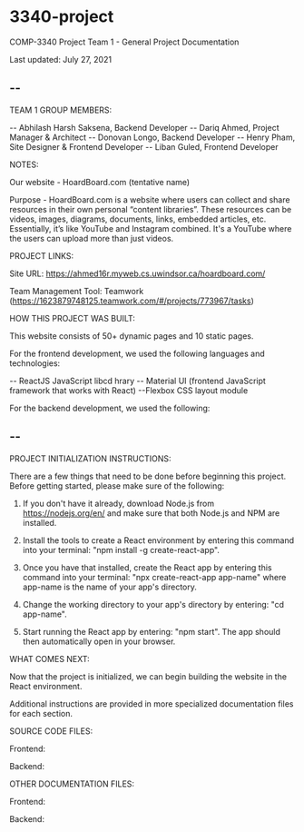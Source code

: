 # 3340-project
COMP-3340 Project Team 1 - General Project Documentation

Last updated: July 27, 2021

--
--

TEAM 1 GROUP MEMBERS:

-- Abhilash Harsh Saksena, Backend Developer
-- Dariq Ahmed, Project Manager & Architect
-- Donovan Longo, Backend Developer
-- Henry Pham, Site Designer & Frontend Developer
-- Liban Guled, Frontend Developer



NOTES:

Our website - HoardBoard.com (tentative name)

Purpose - HoardBoard.com is a website where users can collect and share resources in their own personal “content libraries”. These resources can be videos, images, diagrams, documents, links, embedded articles, etc. Essentially, it’s like YouTube and Instagram combined. It's a YouTube where the users can upload more than just videos.



PROJECT LINKS:

Site URL: https://ahmed16r.myweb.cs.uwindsor.ca/hoardboard.com/

Team Management Tool: Teamwork (https://1623879748125.teamwork.com/#/projects/773967/tasks)



HOW THIS PROJECT WAS BUILT:

This website consists of 50+ dynamic pages and 10 static pages.


For the frontend development, we used the following languages and technologies:

-- ReactJS JavaScript libcd hrary
-- Material UI (frontend JavaScript framework that works with React)
--Flexbox CSS layout module


For the backend development, we used the following:

-- 
-- 



PROJECT INITIALIZATION INSTRUCTIONS:

There are a few things that need to be done before beginning this project. Before getting started, please make sure of the following:

1. If you don't have it already, download Node.js from https://nodejs.org/en/ and make sure that both Node.js and NPM are installed.

2. Install the tools to create a React environment by entering this command into your terminal: "npm install -g create-react-app".

3. Once you have that installed, create the React app by entering this command into your terminal: "npx create-react-app app-name" where app-name is the name of your app's directory.

4. Change the working directory to your app's directory by entering: "cd app-name".

5. Start running the React app by entering: "npm start". The app should then automatically open in your browser.



WHAT COMES NEXT:

Now that the project is initialized, we can begin building the website in the React environment.

Additional instructions are provided in more specialized documentation files for each section.



SOURCE CODE FILES:

Frontend:

Backend:



OTHER DOCUMENTATION FILES:

Frontend:

Backend:
